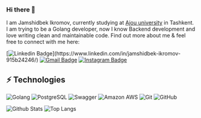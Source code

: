 ### Hi there 👋

I am Jamshidbek Ikromov, currently studying at [Ajou university](https://www.ajou.uz/) in Tashkent. I am trying to be a Golang developer, now I know Backend development and love writing clean and maintainable code. Find out more about me & feel free to connect with me here:

[![Linkedin Badge](https://img.shields.io/badge/-IkromovJamshidbek-blue?style=flat&logo=Linkedin&logoColor=white&link=[https://www.linkedin.com/in/jamshidbek-ikromov-915b24246///](https://www.linkedin.com/in/jamshidbek-ikromov-915b24246/))](https://www.linkedin.com/in/jamshidbek-ikromov-915b24246/)
[![Gmail Badge](https://img.shields.io/badge/-jamshidbek1805@gmail.com-c14438?style=flat&logo=Gmail&logoColor=white&link=mailto:jamshidbek1805@gmail.com)](mailto:tjamshidbek1805@gmail.com)
[![Instagram Badge](https://img.shields.io/badge/-_hatsker01-critical?style=flat&logo=instagram&logoColor=white&link=https://instagram.com/_hatsker01)](https://www.instagram.com/_hatsker01)


## ⚡ Technologies

![Golang](https://img.shields.io/badge/-Golang-black?style=flat&logo=golang)
![PostgreSQL](https://img.shields.io/badge/-PostgreSQL-336791?style=flat&logo=postgresql&logoColor=white)
![Swagger](https://img.shields.io/badge/-Swagger-black?style=flat&logo=swagger&logoColor=green)
![Amazon AWS](https://img.shields.io/badge/Amazon%20AWS-232F3E?style=flat&logo=amazon-aws)
![Git](https://img.shields.io/badge/-Git-black?style=flat&logo=git)
![GitHub](https://img.shields.io/badge/-GitHub-181717?style=flat&logo=github)

![Github Stats](https://github-readme-stats.vercel.app/api?username=Hatsker01&count_private=true&show_icons=true&include_all_commits=true&theme=dark)
![Top Langs](https://github-readme-stats.vercel.app/api/top-langs/?username=Hatsker01&hide=TeX&layout=compact&theme=dark) 

